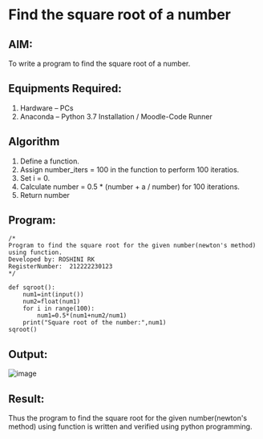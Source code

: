 # Find the square root of a number

## AIM:
To write a program to find the square root of a number.

## Equipments Required:
1. Hardware – PCs
2. Anaconda – Python 3.7 Installation / Moodle-Code Runner

## Algorithm
1. Define a function.
2. Assign number_iters = 100 in the function to perform 100 iteratios.
3. Set i = 0.
4. Calculate  number = 0.5 * (number + a / number) for 100 iterations.
5. Return number

## Program:
```
/*
Program to find the square root for the given number(newton's method) using function.
Developed by: ROSHINI RK
RegisterNumber:  212222230123
*/
```
```
def sqroot():
    num1=int(input())
    num2=float(num1)
    for i in range(100):
        num1=0.5*(num1+num2/num1)
    print("Square root of the number:",num1)
sqroot()
```

## Output:
![image](https://user-images.githubusercontent.com/118956165/235040485-4bf16ba5-b359-416c-8544-9dcf4671dbbb.png)


## Result:
Thus the program to find the square root for the given number(newton's method) using function is written and verified using python programming.

